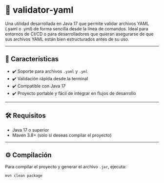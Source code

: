 # 🧪 validator-yaml

Una utilidad desarrollada en Java 17 que permite validar archivos YAML (.yaml o .yml) de forma sencilla desde la línea de comandos. Ideal para entornos de CI/CD o para desarrolladores que quieran asegurarse de que sus archivos YAML están bien estructurados antes de su uso.

---

## 🚀 Características

- ✔️ Soporte para archivos `.yaml` y `.yml`
- ✔️ Validación rápida desde la terminal
- ✔️ Compatible con Java 17
- ✔️ Proyecto portable y fácil de integrar en flujos de desarrollo

---

## 🛠️ Requisitos

- Java 17 o superior
- Maven 3.8+ (solo si deseas compilar el proyecto)

---

## ⚙️ Compilación

Para compilar el proyecto y generar el archivo `.jar`, ejecuta:

```bash
mvn clean package
